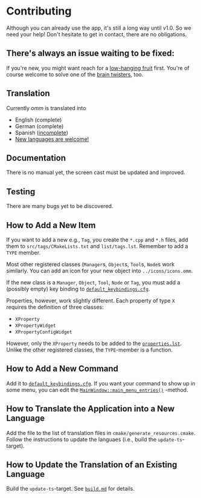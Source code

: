 # Contributing
Although you can already use the app, it's still a long way until v1.0.
So we need your help!
Don't hesitate to get in contact, there are no obligations.

## There's always an issue waiting to be fixed:
If you're new, you might want reach for a [low-hanging fruit](https://github.com/pasbi/ommpfritt/labels/good%20first%20issue)
first.
You're of course welcome to solve one of the [brain twisters](https://github.com/pasbi/ommpfritt/issues), too.

## Translation
Currently *omm* is translated into
-   English (complete)
-   German (complete)
-   Spanish ([incomplete](#-i-want-to-improve-existing-translation))
-   [New languages are welcome!](#-i-want-to-translate-omm-into-a-new-language)

## Documentation
There is no manual yet, the screen cast must be updated and improved.

## Testing
There are many bugs yet to be discovered.

## How to Add a New Item

If you want to add a new e.g., `Tag`, you create the `*.cpp` and `*.h` files,
add them to `src/tags/CMakeLists.txt` and `list/tags.lst`.
Remember to add a `TYPE` member.

Most other registered classes (`Manager`s, `Object`s, `Tool`s, `Node`s work
similarly.
You can add an icon for your new object into `../icons/icons.omm`.

If the new class is a `Manager`, `Object`, `Tool`, `Node` or `Tag`,
you must add a (possibly empty) key binding to
[`default_keybindings.cfg`](../keybindings/default_keybindings.cfg).

Properties, however, work slightly different.
Each property of type `X` requires the definition of three classes:

-   `XProperty`
-   `XPropertyWidget`
-   `XPropertyConfigWidget`

However, only the `XProperty` needs to be added to the
[`properties.lst`](../lists/properties.lst).
Unlike the other registered classes, the `TYPE`-member is a function.

## How to Add a New Command

Add it to [`default_keybindings.cfg`](../keybindings/default_keybindings.cfg).
If you want your command to show up in some menu, you can edit the
[`MainWindow::main_menu_entries()`](../src/mainwindow/mainwindow.cpp)
-method.

## How to Translate the Application into a New Language

Add the file to the list of translation files in `cmake/generate_resources.cmake`.
Follow the instructions to update the languaes (i.e., build the `update-ts`-target).

## How to Update the Translation of an Existing Language

Build the `update-ts`-target.
See [`build.md`](build.md) for details.
